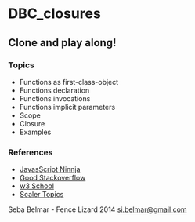 # DBC_closures

## Clone and play along!

### Topics
* Functions as first-class-object
* Functions declaration
* Functions invocations
* Functions implicit parameters
* Scope
* Closure
* Examples

### References 
* [JavasScript Ninnja](https://www.manning.com/books/secrets-of-the-javascript-ninja)
* [Good Stackoverflow ](http://stackoverflow.com/questions/111102/how-do-javascript-closures-work)
* [w3 School](http://www.w3schools.com/js/js_function_closures.asp)
* [Scaler Topics](https://www.scaler.com/topics/javascript/javascript-functions/)


Seba Belmar - Fence Lizard 2014
si.belmar@gmail.com
